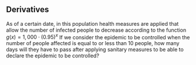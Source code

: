 ## Derivatives

As of a certain date, in this population health measures are applied that allow the number of infected people to decrease according to the function $g (x) = 1,000 \cdot (0.95) ^ x$
If we consider the epidemic to be controlled when the number of people affected is equal to or less than 10 people, how many days will they have to pass after applying sanitary measures to be able to declare the epidemic to be controlled?
<!--stackedit_data:
eyJoaXN0b3J5IjpbNjY5NDY5OTk2XX0=
-->